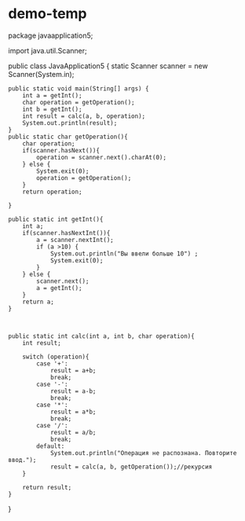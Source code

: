 # demo-temp
package javaapplication5;

import java.util.Scanner;
 
public class JavaApplication5 {
    static Scanner scanner = new Scanner(System.in);
 
    public static void main(String[] args) {
        int a = getInt();
        char operation = getOperation();
        int b = getInt();        
        int result = calc(a, b, operation);
        System.out.println(result);
    }
    public static char getOperation(){
        char operation;
        if(scanner.hasNext()){
            operation = scanner.next().charAt(0);
        } else {
            System.exit(0);
            operation = getOperation();
        }
        return operation;
       
    }
 
    public static int getInt(){       
        int a;
        if(scanner.hasNextInt()){
            a = scanner.nextInt();
            if (a >10) {
                System.out.println("Вы ввели больше 10") ;
                System.exit(0);            
            }  
        } else {            
            scanner.next();
            a = getInt();
        }
        return a;
    }
 
    
 
    public static int calc(int a, int b, char operation){
        int result;      
       
        switch (operation){
            case '+':
                result = a+b;
                break;
            case '-':
                result = a-b;
                break;
            case '*':
                result = a*b;
                break;
            case '/':
                result = a/b;
                break;                 
            default:
                System.out.println("Операция не распознана. Повторите ввод.");
                result = calc(a, b, getOperation());//рекурсия
        }
        
        return result;
    }
}
